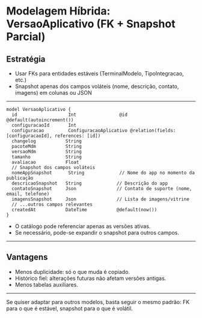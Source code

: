 # Modelagem Híbrida: VersaoAplicativo (FK + Snapshot Parcial)

## Estratégia
- Usar FKs para entidades estáveis (TerminalModelo, TipoIntegracao, etc.)
- Snapshot apenas dos campos voláteis (nome, descrição, contato, imagens) em colunas ou JSON

---

```prisma
model VersaoAplicativo {
  id                   Int                @id @default(autoincrement())
  configuracaoId       Int
  configuracao         ConfiguracaoAplicativo @relation(fields: [configuracaoId], references: [id])
  changelog           String
  pacoteMdm           String
  versaoMdm           String
  tamanho             String
  avaliacao           Float
  // Snapshot dos campos voláteis
  nomeAppSnapshot      String             // Nome do app no momento da publicação
  descricaoSnapshot   String             // Descrição do app
  contatoSnapshot     Json               // Contato de suporte (nome, email, telefone)
  imagensSnapshot     Json               // Lista de imagens/vitrine
  // ...outros campos relevantes
  createdAt           DateTime           @default(now())
}
```

- O catálogo pode referenciar apenas as versões ativas.
- Se necessário, pode-se expandir o snapshot para outros campos.

---

## Vantagens
- Menos duplicidade: só o que muda é copiado.
- Histórico fiel: alterações futuras não afetam versões antigas.
- Menos tabelas auxiliares.

---

Se quiser adaptar para outros modelos, basta seguir o mesmo padrão: FK para o que é estável, snapshot para o que é volátil.
